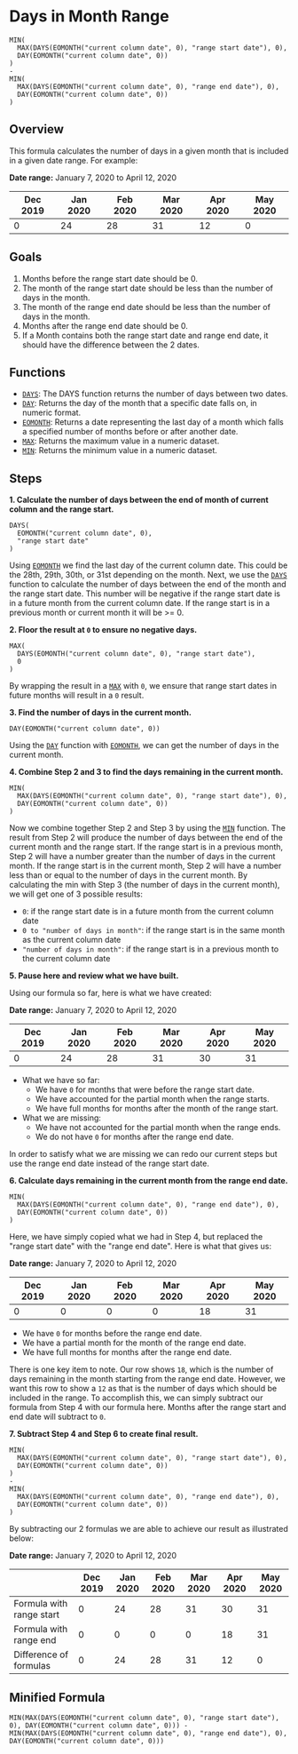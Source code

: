 # Days in Month Range

```
MIN(
  MAX(DAYS(EOMONTH("current column date", 0), "range start date"), 0),
  DAY(EOMONTH("current column date", 0))
)
-
MIN(
  MAX(DAYS(EOMONTH("current column date", 0), "range end date"), 0),
  DAY(EOMONTH("current column date", 0))
)
```

## Overview

This formula calculates the number of days in a given month that is included in a given date range. For example:

**Date range:** January 7, 2020 to April 12, 2020

| Dec 2019 | Jan 2020 | Feb 2020 | Mar 2020 | Apr 2020 | May 2020 |
|----------|----------|----------|----------|----------|----------|
|    0     |    24    |    28    |    31    |    12    |    0     |


## Goals

1. Months before the range start date should be 0.
2. The month of the range start date should be less than the number of days in the month.
3. The month of the range end date should be less than the number of days in the month.
4. Months after the range end date should be 0.
5. If a Month contains both the range start date and range end date, it should have the difference between the 2 dates.

## Functions

+ [`DAYS`][DAYS]: The DAYS function returns the number of days between two dates.
+ [`DAY`][DAY]: Returns the day of the month that a specific date falls on, in numeric format.
+ [`EOMONTH`][EOMONTH]: Returns a date representing the last day of a month which falls a specified number of months before or after another date.
+ [`MAX`][MAX]: Returns the maximum value in a numeric dataset.
+ [`MIN`][MIN]: Returns the minimum value in a numeric dataset.

## Steps

**1. Calculate the number of days between the end of month of current column and the range start.**

```
DAYS(
  EOMONTH("current column date", 0),
  "range start date"
)
```

Using [`EOMONTH`][EOMONTH] we find the last day of the current column date. This could be the 28th, 29th, 30th, or 31st depending on the month. Next, we use the [`DAYS`][DAYS] function to calculate the number of days between the end of the month and the range start date. This number will be negative if the range start date is in a future month from the current column date. If the range start is in a previous month or current month it will be >= 0.

**2. Floor the result at `0` to ensure no negative days.**

```
MAX(
  DAYS(EOMONTH("current column date", 0), "range start date"),
  0
)
```

By wrapping the result in a [`MAX`][MAX] with `0`, we ensure that range start dates in future months will result in a `0` result.

**3. Find the number of days in the current month.**

```
DAY(EOMONTH("current column date", 0))
```

Using the [`DAY`][DAY] function with [`EOMONTH`][EOMONTH], we can get the number of days in the current month.

**4. Combine Step 2 and 3 to find the days remaining in the current month.**

```
MIN(
  MAX(DAYS(EOMONTH("current column date", 0), "range start date"), 0),
  DAY(EOMONTH("current column date", 0))
)
```

Now we combine together Step 2 and Step 3 by using the [`MIN`][MIN] function. The result from Step 2 will produce the number of days between the end of the current month and the range start. If the range start is in a previous month, Step 2 will have a number greater than the number of days in the current month. If the range start is in the current month, Step 2 will have a number less than or equal to the number of days in the current month. By calculating the min with Step 3 (the number of days in the current month), we will get one of 3 possible results:

+ `0`: if the range start date is in a future month from the current column date
+ `0 to "number of days in month"`: if the range start is in the same month as the current column date
+ `"number of days in month"`: if the range start is in a previous month to the current column date

**5. Pause here and review what we have built.**

Using our formula so far, here is what we have created:

**Date range:** January 7, 2020 to April 12, 2020

| Dec 2019 | Jan 2020 | Feb 2020 | Mar 2020 | Apr 2020 | May 2020 |
|----------|----------|----------|----------|----------|----------|
|    0     |    24    |    28    |    31    |    30    |    31    |

+ What we have so far:
  - We have `0` for months that were before the range start date.
  - We have accounted for the partial month when the range starts.
  - We have full months for months after the month of the range start.
+ What we are missing:
  - We have not accounted for the partial month when the range ends.
  - We do not have `0` for months after the range end date.

In order to satisfy what we are missing we can redo our current steps but use the range end date instead of the range start date.

**6. Calculate days remaining in the current month from the range end date.**

```
MIN(
  MAX(DAYS(EOMONTH("current column date", 0), "range end date"), 0),
  DAY(EOMONTH("current column date", 0))
)
```

Here, we have simply copied what we had in Step 4, but replaced the "range start date" with the "range end date". Here is what that gives us:

**Date range:** January 7, 2020 to April 12, 2020

| Dec 2019 | Jan 2020 | Feb 2020 | Mar 2020 | Apr 2020 | May 2020 |
|----------|----------|----------|----------|----------|----------|
|    0     |    0     |    0     |    0     |    18    |    31    |

+ We have `0` for months before the range end date.
+ We have a partial month for the month of the range end date.
+ We have full months for months after the range end date.

There is one key item to note. Our row shows `18`, which is the number of days remaining in the month starting from the range end date. However, we want this row to show a `12` as that is the number of days which should be included in the range. To accomplish this, we can simply subtract our formula from Step 4 with our formula here. Months after the range start and end date will subtract to `0`.

**7. Subtract Step 4 and Step 6 to create final result.**

```
MIN(
  MAX(DAYS(EOMONTH("current column date", 0), "range start date"), 0),
  DAY(EOMONTH("current column date", 0))
)
-
MIN(
  MAX(DAYS(EOMONTH("current column date", 0), "range end date"), 0),
  DAY(EOMONTH("current column date", 0))
)
```

By subtracting our 2 formulas we are able to achieve our result as illustrated below:

**Date range:** January 7, 2020 to April 12, 2020

|                          | Dec 2019 | Jan 2020 | Feb 2020 | Mar 2020 | Apr 2020 | May 2020 |
|--------------------------|----------|----------|----------|----------|----------|----------|
| Formula with range start |    0     |    24    |    28    |    31    |    30    |    31    |
| Formula with range end   |    0     |    0     |    0     |    0     |    18    |    31    |
| Difference of formulas   |    0     |    24    |    28    |    31    |    12    |    0     |

## Minified Formula

```
MIN(MAX(DAYS(EOMONTH("current column date", 0), "range start date"), 0), DAY(EOMONTH("current column date", 0))) - MIN(MAX(DAYS(EOMONTH("current column date", 0), "range end date"), 0), DAY(EOMONTH("current column date", 0)))
```

[DAYS]: https://support.google.com/docs/answer/9061296?hl=en
[DAY]: https://support.google.com/docs/answer/3093040?hl=en
[EOMONTH]: https://support.google.com/docs/answer/3093044?hl=en
[MAX]: https://support.google.com/docs/answer/3094013?hl=en
[MIN]: https://support.google.com/docs/answer/3094017?hl=en
